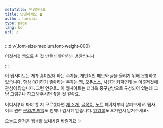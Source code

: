 ```yaml
---
metaTitle: 안녕하세요
title: 안녕하세요 🪴
author: haruair
type: page
lang: ko
url: /
---
```


:::div{.font-size-medium.font-weight-800}

이것저것 웹으로 된 것 만들기 좋아하는 용균입니다.

:::

이 웹사이트는 제가 흥미있어 하는 주제들, 개인적인 메모와 글을 올리기 위해 운영하고 있습니다. 항상 얘기하기 좋아하는 주제는 웹, 오픈소스, 사진과 커피인데 늘 이것저것에 관심이 많습니다. 그런 연유로.. 이 웹사이트는 더더욱 중구난방으로 구성되어 있는데 그냥 그렇구나 하고 봐주시면 좋을 것 같아요.

어디서부터 봐야 할 지 모르겠다면 [제 소개](/ko/about/), [글목록](/ko/post/), [노트](/ko/notes/) 페이지부터 살펴보세요. 웹사이트 관련 [문의/피드백](https://forms.gle/VET6pUuCvMBfxE219)도 언제나 감사히 받습니다. [방명록](/ko/guestbook/)도 오가면서 남겨주세요~

오늘도 즐거운 웹생활 보내시길 바랄게요 ✨

